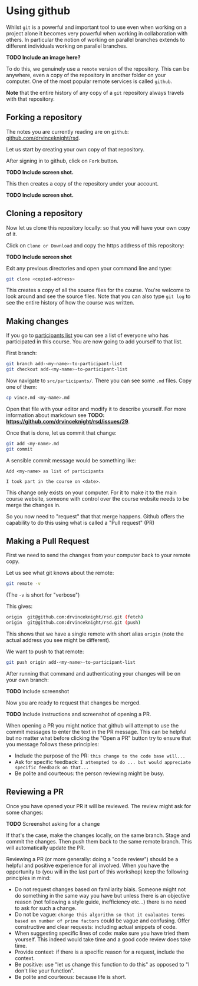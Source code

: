 # Using github

Whilst `git` is a powerful and important tool to use even when working on a
project alone it becomes very powerful when working in collaboration with
others. In particular the notion of working on parallel branches extends to
different individuals working on parallel branches.

**TODO Include an image here?**

To do this, we genuinely use a `remote` version of the repository. This can be
anywhere, even a copy of the repository in another folder on your computer.
One of the most popular remote services is called `github`.

**Note** that the entire history of any copy of a `git` repository always
travels with that repository.

## Forking a repository

The notes you are currently reading are on `github`:
[github.com/drvinceknight/rsd](https://github.com/drvinceknight/rsd).

Let us start by creating your own copy of that repository.

After signing in to github, click on `Fork` button.

**TODO Include screen shot.**

This then creates a copy of the repository under your account.

**TODO Include screen shot.**

## Cloning a repository

Now let us clone this repository locally: so that you will have your own copy of
it.

Click on `Clone or Download` and copy the https address of this repository:

**TODO Include screen shot**

Exit any previous directories and open your command line and type:

```bash
git clone <copied-address>
```

This creates a copy of all the source files for the course. You're welcome to
look around and see the source files. Note that you can also type `git log` to
see the entire history of how the course was written.

## Making changes

If you go to [participants list]({{root}}/participants/) you can see a list of
everyone who has participated in this course. You are now going to add yourself
to that list.

First branch:

```bash
git branch add-<my-name>-to-participant-list
git checkout add-<my-name>-to-participant-list
```

Now navigate to `src/participants/`. There you can see some `.md` files. Copy
one of them:

```bash
cp vince.md <my-name>.md
```

Open that file with your editor and modify it to describe yourself. For more
information about markdown see **TODO:
https://github.com/drvinceknight/rsd/issues/29**.

Once that is done, let us commit that change:

```bash
git add <my-name>.md
git commit
```

A sensible commit message would be something like:

```
Add <my-name> as list of participants

I took part in the course on <date>.

```

This change only exists on your computer. For it to make it to the main course
website, someone with control over the course website needs to be merge the
changes in.

So you now need to "request" that that merge happens. Github offers the
capability to do this using what is called a "Pull request" (PR)

## Making a Pull Request

First we need to send the changes from your computer back to your remote copy.

Let us see what git knows about the remote:

```bash
git remote -v
```

(The `-v` is short for "verbose")

This gives:

```bash
origin  git@github.com:drvinceknight/rsd.git (fetch)
origin  git@github.com:drvinceknight/rsd.git (push)
```

This shows that we have a single remote with short alias `origin` (note the
actual address you see might be different).

We want to push to that remote:

```bash
git push origin add-<my-name>-to-participant-list
```

After running that command and authenticating your changes will be on your own
branch:

**TODO** Include screenshot

Now you are ready to request that changes be merged.

**TODO** Include instructions and screenshot of opening a PR.

When opening a PR you might notice that github will attempt to use the commit
messages to enter the text in the PR message. This can be helpful but no matter
what before clicking the "Open a PR" button try to ensure that you message
follows these principles:

- Include the purpose of the PR: `this change to the code base will...`
- Ask for specific feedback: `I attempted to do ... but would appreciate
  specific feedback on that...`
- Be polite and courteous: the person reviewing might be busy.

## Reviewing a PR

Once you have opened your PR it will be reviewed. The review might ask for some
changes:

**TODO** Screenshot asking for a change

If that's the case, make the changes locally, on the same branch. Stage and
commit the changes. Then push them back to the same remote branch. This will
automatically update the PR.

Reviewing a PR (or more generally: doing a "code review") should be a helpful
and positive experience for all involved. When you have the opportunity to (you
will in the last part of this workshop) keep the following principles in mind:

- Do not request changes based on familiarity biais. Someone might not do
  something in the same way you have but unless there is an objective reason
  (not following a style guide, inefficiency etc...) there is no need to ask for
  such a change.
- Do not be vague: `change this algorithm so that it evaluates terms based on
  number of prime factors` could be vague and confusing. Offer constructive and
  clear requests: including actual snippets of code.
- When suggesting specific lines of code: make sure you have tried them
  yourself. This indeed would take time and a good code review does take time.
- Provide context: if there is a specific reason for a request, include the
  context.
- Be positive: use "let us change this function to do this" as opposed to "I
  don't like your function".
- Be polite and courteous: because life is short.
